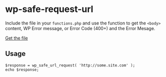 # wp-safe-request-url

Include the file in your `functions.php` and use the function to get the `<body>` content, WP Error message, or Error Code (400+) and the Error Mesage.

[Get the file](/wp-safe-request-url.php)

## Usage
```
$response = wp_safe_url_request( 'http://some.site.com' );
echo $response;
```
